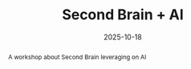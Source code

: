 ---
title: "Second Brain + AI"
abstract: A workshop about Second Brain leveraging on AI
link: "https://tedxbarletta.it/"
date: 2025-10-18
name: "TedX Barletta 2025"
img: "../../assets/talks/25-10-18-tedx-barletta.webp"
---